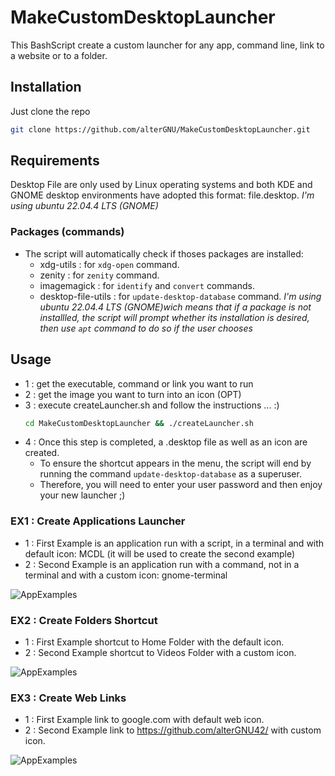 # MakeCustomDesktopLauncher
This BashScript create a custom launcher for any app, command line, link to a website or to a folder.

## Installation
Just clone the repo
```bash
git clone https://github.com/alterGNU/MakeCustomDesktopLauncher.git
```

## Requirements
Desktop File are only used by Linux operating systems and both KDE and GNOME desktop environments have adopted this format: file.desktop.
_I'm using ubuntu 22.04.4 LTS (GNOME)_

### Packages (commands)
- The script will automatically check if thoses packages are installed:
	- xdg-utils : for `xdg-open` command.
	- zenity : for `zenity` command.
	- imagemagick : for `identify` and `convert` commands.
	- desktop-file-utils : for `update-desktop-database` command.
_I'm using ubuntu 22.04.4 LTS (GNOME)wich means that if a package is not installled, the script will prompt whether its installation is desired, then use `apt` command to do so if the user chooses_

## Usage
- 1 : get the executable, command or link you want to run
- 2 : get the image you want to turn into an icon (OPT)
- 3 : execute createLauncher.sh and follow the instructions ... :)
	```bash
	cd MakeCustomDesktopLauncher && ./createLauncher.sh
	```
- 4 : Once this step is completed, a .desktop file as well as an icon are created.
    - To ensure the shortcut appears in the menu, the script will end by running the command `update-desktop-database` as a superuser.
    - Therefore, you will need to enter your user password and then enjoy your new launcher ;)

### EX1 : Create Applications Launcher
- 1 : First Example is an application run with a script, in a terminal and with default icon: MCDL (it will be used to create the second example)
- 2 : Second Example is an application run with a command, not in a terminal and with a custom icon: gnome-terminal

![AppExamples](Data/applications.gif)

### EX2 : Create Folders Shortcut
- 1 : First Example shortcut to Home Folder with the default icon.
- 2 : Second Example shortcut to Videos Folder with a custom icon.

![AppExamples](Data/folders.gif)

### EX3 : Create Web Links
- 1 : First Example link to google.com with default web icon.
- 2 : Second Example link to https://github.com/alterGNU42/ with custom icon.

![AppExamples](Data/links.gif)
